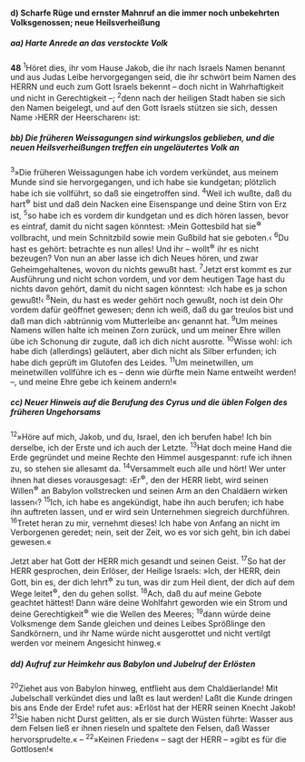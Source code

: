 #### d) Scharfe Rüge und ernster Mahnruf an die immer noch unbekehrten Volksgenossen; neue Heilsverheißung

##### aa) Harte Anrede an das verstockte Volk

__48__
<sup>1</sup>Höret dies, ihr vom Hause Jakob, die ihr nach Israels Namen benannt und aus Judas Leibe hervorgegangen seid, die ihr schwört beim Namen des HERRN und euch zum Gott Israels bekennt – doch nicht in Wahrhaftigkeit und nicht in Gerechtigkeit –;
<sup>2</sup>denn nach der heiligen Stadt haben sie sich den Namen beigelegt, und auf den Gott Israels stützen sie sich, dessen Name ›HERR der Heerscharen‹ ist:

##### bb) Die früheren Weissagungen sind wirkungslos geblieben, und die neuen Heilsverheißungen treffen ein ungeläutertes Volk an

<sup>3</sup>»Die früheren Weissagungen habe ich vordem verkündet, aus meinem Munde sind sie hervorgegangen, und ich habe sie kundgetan; plötzlich habe ich sie vollführt, so daß sie eingetroffen sind.
<sup>4</sup>Weil ich wußte, daß du hart<sup title="oder: unbeugsam">&#x2732;</sup> bist und daß dein Nacken eine Eisenspange und deine Stirn von Erz ist,
<sup>5</sup>so habe ich es vordem dir kundgetan und es dich hören lassen, bevor es eintraf, damit du nicht sagen könntest: ›Mein Gottesbild hat sie<sup title="d.h. die Weissagungen">&#x2732;</sup> vollbracht, und mein Schnitzbild sowie mein Gußbild hat sie geboten.‹
<sup>6</sup>Du hast es gehört: betrachte es nun alles! Und ihr – wollt<sup title="oder: müßt">&#x2732;</sup> ihr es nicht bezeugen? Von nun an aber lasse ich dich Neues hören, und zwar Geheimgehaltenes, wovon du nichts gewußt hast.
<sup>7</sup>Jetzt erst kommt es zur Ausführung und nicht schon vordem, und vor dem heutigen Tage hast du nichts davon gehört, damit du nicht sagen könntest: ›Ich habe es ja schon gewußt!‹
<sup>8</sup>Nein, du hast es weder gehört noch gewußt, noch ist dein Ohr vordem dafür geöffnet gewesen; denn ich weiß, daß du gar treulos bist und daß man dich ›abtrünnig vom Mutterleibe an‹ genannt hat.
<sup>9</sup>Um meines Namens willen halte ich meinen Zorn zurück, und um meiner Ehre willen übe ich Schonung dir zugute, daß ich dich nicht ausrotte.
<sup>10</sup>Wisse wohl: ich habe dich (allerdings) geläutert, aber dich nicht als Silber erfunden; ich habe dich geprüft im Glutofen des Leides.
<sup>11</sup>Um meinetwillen, um meinetwillen vollführe ich es – denn wie dürfte mein Name entweiht werden! –, und meine Ehre gebe ich keinem andern!«

##### cc) Neuer Hinweis auf die Berufung des Cyrus und die üblen Folgen des früheren Ungehorsams

<sup>12</sup>»Höre auf mich, Jakob, und du, Israel, den ich berufen habe! Ich bin derselbe, ich der Erste und ich auch der Letzte.
<sup>13</sup>Hat doch meine Hand die Erde gegründet und meine Rechte den Himmel ausgespannt: rufe ich ihnen zu, so stehen sie allesamt da.
<sup>14</sup>Versammelt euch alle und hört! Wer unter ihnen hat dieses vorausgesagt: ›Er<sup title="vgl. 45,1-4">&#x2732;</sup>, den der HERR liebt, wird seinen Willen<sup title="oder: Plan">&#x2732;</sup> an Babylon vollstrecken und seinen Arm an den Chaldäern wirken lassen‹?
<sup>15</sup>Ich, ich habe es angekündigt, habe ihn auch berufen; ich habe ihn auftreten lassen, und er wird sein Unternehmen siegreich durchführen.
<sup>16</sup>Tretet heran zu mir, vernehmt dieses! Ich habe von Anfang an nicht im Verborgenen geredet; nein, seit der Zeit, wo es vor sich geht, bin ich dabei gewesen.«

Jetzt aber hat Gott der HERR mich gesandt und seinen Geist.
<sup>17</sup>So hat der HERR gesprochen, dein Erlöser, der Heilige Israels: »Ich, der HERR, dein Gott, bin es, der dich lehrt<sup title="oder: gelehrt hat">&#x2732;</sup> zu tun, was dir zum Heil dient, der dich auf dem Wege leitet<sup title="oder: geleitet hat">&#x2732;</sup>, den du gehen sollst.
<sup>18</sup>Ach, daß du auf meine Gebote geachtet hättest! Dann wäre deine Wohlfahrt geworden wie ein Strom und deine Gerechtigkeit<sup title="oder: dein Heil">&#x2732;</sup> wie die Wellen des Meeres;
<sup>19</sup>dann würde deine Volksmenge dem Sande gleichen und deines Leibes Sprößlinge den Sandkörnern, und ihr Name würde nicht ausgerottet und nicht vertilgt werden vor meinem Angesicht hinweg.«

##### dd) Aufruf zur Heimkehr aus Babylon und Jubelruf der Erlösten

<sup>20</sup>Ziehet aus von Babylon hinweg, entflieht aus dem Chaldäerlande! Mit Jubelschall verkündet dies und laßt es laut werden! Laßt die Kunde dringen bis ans Ende der Erde! rufet aus: »Erlöst hat der HERR seinen Knecht Jakob!
<sup>21</sup>Sie haben nicht Durst gelitten, als er sie durch Wüsten führte: Wasser aus dem Felsen ließ er ihnen rieseln und spaltete den Felsen, daß Wasser hervorsprudelte.« –
<sup>22</sup>»Keinen Frieden« – sagt der HERR – »gibt es für die Gottlosen!«